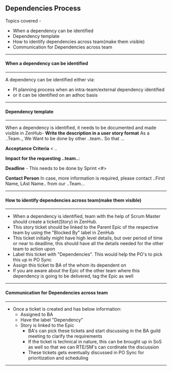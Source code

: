 ## Dependencies Process

Topics covered -
- When a dependency can be identified
- Dependency template
- How to identify dependencies across team(make them visible)
- Communication for Dependencies across team

----
#### When a dependency can be identified
----
A dependency can be identified either via:
- PI planning process when an intra-team/external dependency identified
- or it can be identified on an adhoc basis

----
#### Dependency template
----
When a dependency is identified, it needs to be documented and made visible in ZenHub-
**Write the description in a user story format**
As a ..Team..,
  We Want <something> to be done by other ..team..
    So that ...
  
**Acceptance Criteria**
<
..

>
**Impact for the requesting ..team..**:

**Deadline** - This needs to be done by Sprint <#>

**Contact Person** 
In case, more information is required, please contact ..First Name, LAst Name.. from our ..Team...

----

#### How to identify dependencies across team(make them visible)
----
- When a dependency is identified, team with the help of Scrum Master should create a ticket(Story) in ZenHub.
- This story ticket should be linked to the Parent Epic of the respective team by using the "Blocked By" label in ZenHub
- This ticket initially might have high level details, but over period of time or near to deadline, this should have all the details needed for the other team to action upon
- Label this ticket with "Dependencies". This would help the PO's to pick this up in PO Sync
- Assign this ticket to BA of the <team> whom its dependent on
- If you are aware about the Epic of the other team where this dependency is going to be delivered, tag the Epic as well

----

#### Communication for Dependencies across team
----
- Once a ticket is created and has below information:
  - Assigned to BA
  - Have the label "Dependency"
  - Story is linked to the Epic
    - BA's can pick these tickets and start discussing in the BA guild meeting to clarify the requirements
    - If the ticket is technical in nature, this can be brought up in SoS as well so that we can RTE/SM's can cordinate the discussion
    - These tickets gets eventually discussed in PO Sync for prioritization and scheduling
    
----
